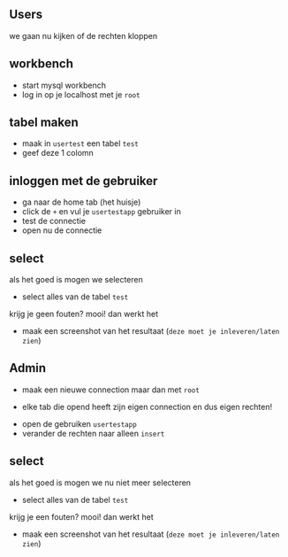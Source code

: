 ## Users

we gaan nu kijken of de rechten kloppen

## workbench

- start mysql workbench
- log in op je localhost met je `root`

## tabel maken

- maak in `usertest` een tabel `test`
- geef deze 1 colomn

## inloggen met de gebruiker

- ga naar de home tab (het huisje)
- click de `+` en vul je `usertestapp` gebruiker in
- test de connectie
- open nu de connectie

## select

als het goed is mogen we selecteren
- select alles van de tabel `test`

krijg je geen fouten? mooi! dan werkt het
- maak een screenshot van het resultaat (`deze moet je inleveren/laten zien`)


## Admin

- maak een nieuwe connection maar dan met `root`
* elke tab die opend heeft zijn eigen connection en dus eigen rechten!
- open de gebruiken `usertestapp`
- verander de rechten naar alleen `insert`

## select

als het goed is mogen we nu niet meer selecteren
- select alles van de tabel `test`

krijg je een fouten? mooi! dan werkt het
- maak een screenshot van het resultaat (`deze moet je inleveren/laten zien`)

